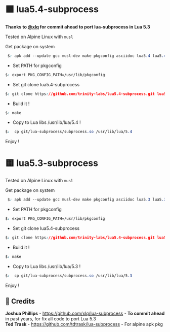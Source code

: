 # 🟩 lua5.4-subprocess

**Thanks to [@xlq](https://github.com/xlq/lua-subprocess) for commit ahead to port lua-subprocess in Lua 5.3**

Tested on Alpine Linux with `musl`

Get package on system

 ```css
  $: apk add --update gcc musl-dev make pkgconfig asciidoc lua5.4 lua5.4-dev lua5.4-md5 lua5.4-libs haserl-lua5.4
  ```
  
  - Set PATH for pkgconfig
  
  ```css
  $: export PKG_CONFIG_PATH=/usr/lib/pkgconfig
  ```
  
  - Set git clone lua5.4-subprocess
  
  ```css
  $: git clone https://github.com/trinity-labs/lua5.4-subprocess.git lua5.4-subprocess
  ```
  
  - Build it !
  
  ```css
  $: make
  ```
  
  - Copy to Lua libs /usr/lib/lua/5.4 !
  
  ```css
  $:  cp git/lua-subprocess/subprocess.so /usr/lib/lua/5.4
  ```
  Enjoy !
  
# 🟨 lua5.3-subprocess

Tested on Alpine Linux with `musl`

Get package on system

 ```css
  $: apk add --update gcc musl-dev make pkgconfig asciidoc lua5.3 lua5.3-dev lua5.3-md5 lua5.3-libs haserl-lua5.3
  ```
  
  - Set PATH for pkgconfig
  
  ```css
  $: export PKG_CONFIG_PATH=/usr/lib/pkgconfig
  ```
  
  - Set git clone lua5.4-subprocess
  
  ```css
  $: git clone https://github.com/trinity-labs/lua5.4-subprocess.git lua5.3-subprocess
  ```
  
  - Build it !
  
  ```css
  $: make
  ```
  
  - Copy to Lua libs /usr/lib/lua/5.3 !
  
  ```css
  $:  cp git/lua-subprocess/subprocess.so /usr/lib/lua/5.3
  ```
  Enjoy !

  <h2>🤝 Credits</h2>

**Joshua Phillips** - https://github.com/xlq/lua-subprocess - **To commit ahead** in past years, for fix all code to port Lua 5.3
<br>
**Ted Trask** - https://github.com/tdtrask/lua-subprocess - For alpine apk pkg
<br>

